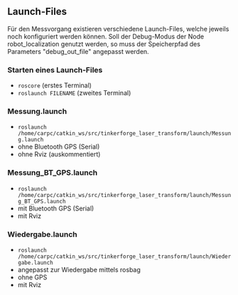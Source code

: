 ## Launch-Files

Für den Messvorgang existieren verschiedene Launch-Files, welche jeweils noch konfiguriert werden können. Soll der Debug-Modus der Node robot_localization genutzt werden, so muss der Speicherpfad des Parameters "debug_out_file" angepasst werden.

### Starten eines Launch-Files

* `roscore` (erstes Terminal)
* `roslaunch FILENAME` (zweites Terminal)

### Messung.launch
* `roslaunch /home/carpc/catkin_ws/src/tinkerforge_laser_transform/launch/Messung.launch`
* ohne Bluetooth GPS (Serial)
* ohne Rviz (auskommentiert)

### Messung_BT_GPS.launch

* `roslaunch /home/carpc/catkin_ws/src/tinkerforge_laser_transform/launch/Messung_BT_GPS.launch`
* mit Bluetooth GPS (Serial)
* mit Rviz

### Wiedergabe.launch

* `roslaunch /home/carpc/catkin_ws/src/tinkerforge_laser_transform/launch/Wiedergabe.launch`
* angepasst zur Wiedergabe mittels rosbag
* ohne GPS
* mit Rviz
